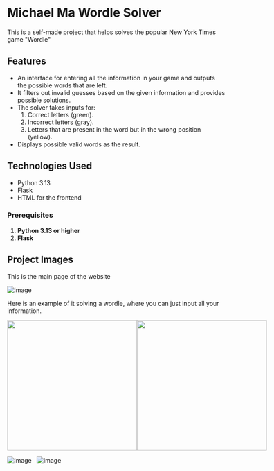 # Michael Ma Wordle Solver

This is a self-made project that helps solves the popular New York Times game "Wordle"

## Features
- An interface for entering all the information in your game and outputs the possible words that are left.
- It filters out invalid guesses based on the given information and provides possible solutions.
- The solver takes inputs for:
  1. Correct letters (green).
  2. Incorrect letters (gray).
  3. Letters that are present in the word but in the wrong position (yellow).
- Displays possible valid words as the result.

## Technologies Used
- Python 3.13
- Flask 
- HTML for the frontend


### Prerequisites
1. **Python 3.13 or higher**
2. **Flask**

## Project Images

This is the main page of the website

![image](https://github.com/user-attachments/assets/9cfe727b-f3ad-4e7b-a2a2-207cc49e08a0)

Here is an example of it solving a wordle, where you can just input all your information.

<div style="display: flex; justify-content: space-between;">
  <img src="https://github.com/user-attachments/assets/57331104-d6d6-46ef-b107-bf1d75f4198c" width="300"; style="object-fit: contain;" />
  <img src="https://github.com/user-attachments/assets/98fb482d-2451-4c9a-9c9d-2ae031a5a898" width="300"; style="object-fit: contain;" />
</div>




![image](https://github.com/user-attachments/assets/5f5b81e1-efd0-49b4-9e5f-eed38f722e8b) &nbsp; ![image](https://github.com/user-attachments/assets/306a4f4b-9b39-4a4b-8d7f-f7de176b6580)








